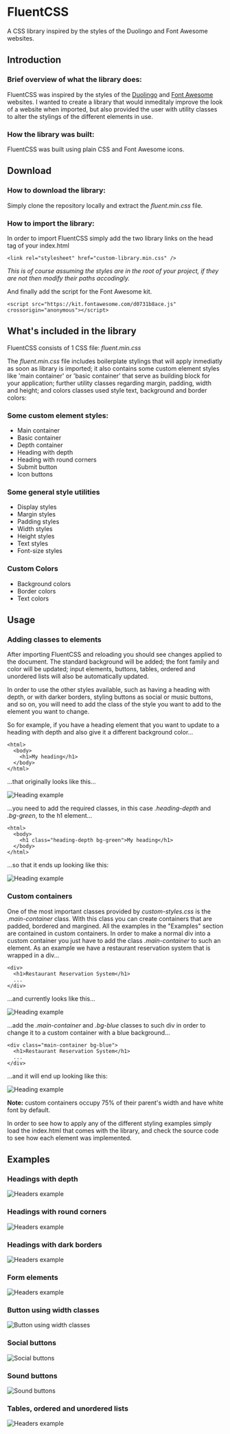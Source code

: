 # FluentCSS

A CSS library inspired by the styles of the Duolingo and Font Awesome websites.

<!-- ## Some quick examples

### Headings

![Headers example](demo/headers.png)

### Social buttons

![Social buttons](demo/social-buttons.png)

### Sound buttons

![Sound buttons](demo/sound-buttons.png) -->

## Introduction

### Brief overview of what the library does:

FluentCSS was inspired by the styles of the [Duolingo](https://www.duolingo.com/learn) and [Font Awesome](https://fontawesome.com/) websites. I wanted to create a library that would inmeditaly improve the look of a website when imported, but also provided the user with utility classes to alter the stylings of the different elements in use.

### How the library was built:

FluentCSS was built using plain CSS and Font Awesome icons.

## Download

### How to download the library:

Simply clone the repository locally and extract the _fluent.min.css_ file.

### How to import the library:

In order to import FluentCSS simply add the two library links on the head tag of your index.html

    <link rel="stylesheet" href="custom-library.min.css" />

_This is of course assuming the styles are in the root of your project, if they are not then modify their paths accodingly._

And finally add the script for the Font Awesome kit.

    <script src="https://kit.fontawesome.com/d0731b8ace.js" crossorigin="anonymous"></script>

## What's included in the library

FluentCSS consists of 1 CSS file: _fluent.min.css_

The _fluent.min.css_ file includes boilerplate stylings that will apply inmediatly as soon as library is imported; it also contains some custom element styles like 'main container' or 'basic container' that serve as building block for your application; further utility classes regarding margin, padding, width and height; and colors classes used style text, background and border colors:

### Some custom element styles:

- Main container
- Basic container
- Depth container
- Heading with depth
- Heading with round corners
- Submit button
- Icon buttons

### Some general style utilities

- Display styles
- Margin styles
- Padding styles
- Width styles
- Height styles
- Text styles
- Font-size styles

### Custom Colors

- Background colors
- Border colors
- Text colors

## Usage

### Adding classes to elements

After importing FluentCSS and reloading you should see changes applied to the document. The standard background will be added; the font family and color will be updated; input elements, buttons, tables, ordered and unordered lists will also be automatically updated.

In order to use the other styles available, such as having a heading with depth, or with darker borders, styling buttons as social or music buttons, and so on, you will need to add the class of the style you want to add to the element you want to change.

So for example, if you have a heading element that you want to update to a heading with depth and also give it a different background color...

    <html>
      <body>
        <h1>My heading</h1>
      </body>
    </html>

...that originally looks like this...

![Heading example](demo/heading.png)

...you need to add the required classes, in this case _.heading-depth_ and _.bg-green_, to the h1 element...

    <html>
      <body>
        <h1 class="heading-depth bg-green">My heading</h1>
      </body>
    </html>

...so that it ends up looking like this:

![Heading example](demo/heading-with-depth.png)

### Custom containers

One of the most important classes provided by _custom-styles.css_ is the _.main-container_ class. With this class you can create containers that are padded, bordered and margined. All the examples in the "Examples" section are contained in custom containers. In order to make a normal div into a custom container you just have to add the class _.main-container_ to such an element. As an example we have a restaurant reservation system that is wrapped in a div...

    <div>
      <h1>Restaurant Reservation System</h1>
      ...
    </div>

...and currently looks like this...

![Heading example](demo/div-without-added-classes.png)

...add the _.main-container_ and _.bg-blue_ classes to such div in order to change it to a custom container with a blue background...

    <div class="main-container bg-blue">
      <h1>Restaurant Reservation System</h1>
      ...
    </div>

...and it will end up looking like this:

![Heading example](demo/div-with-main-container-and-bg-color-classes.png)

**Note:** custom containers occupy 75% of their parent's width and have white font by default.

In order to see how to apply any of the different styling examples simply load the index.html that comes with the library, and check the source code to see how each element was implemented.

## Examples

### Headings with depth

![Headers example](demo/headings.png)

### Headings with round corners

![Headers example](demo/headings-with-round-corners.png)

### Headings with dark borders

![Headers example](demo/headings-with-darker-borders.png)

### Form elements

![Headers example](demo/forms.png)

### Button using width classes

![Button using width classes](demo/button-width-classes.png)

### Social buttons

![Social buttons](demo/social-buttons.png)

### Sound buttons

![Sound buttons](demo/sound-buttons.png)

### Tables, ordered and unordered lists

![Headers example](demo/tables-and-lists.png)
